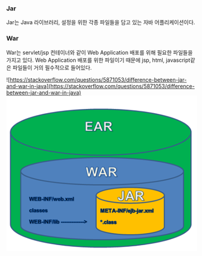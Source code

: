 ### Jar
Jar는 Java 라이브러리, 설정을 위한 각종 파일들을 담고 있는 자바 어플리케이션이다.

### War
War는 servlet/jsp 컨테이너와 같이 Web Application 배포를 위해 필요한 파일들을 가지고 있다. 
Web Application 배포를 위한 파일이기 때문에 jsp, html, javascript같은 파일들이 거의 필수적으로 들어있다. 


![https://stackoverflow.com/questions/5871053/difference-between-jar-and-war-in-java](https://stackoverflow.com/questions/5871053/difference-between-jar-and-war-in-java)
![](./Images/Jar-and-War1.png)

